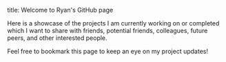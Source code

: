 title: Welcome to Ryan's GitHub page

Here is a showcase of the projects I am currently working on or completed which I want to share with friends, potential friends,
colleagues, future peers, and other interested people.

Feel free to bookmark this page to keep an eye on my project updates!
